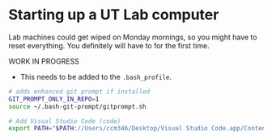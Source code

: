 # Starting up a UT Lab computer

Lab machines could get wiped on Monday mornings, so you might have to reset everything. You definitely will have to for the first time.

WORK IN PROGRESS

* This needs to be added to the `.bash_profile`.

```bash
# adds enhanced git prompt if installed
GIT_PROMPT_ONLY_IN_REPO=1
source ~/.bash-git-prompt/gitprompt.sh

# Add Visual Studio Code (code)
export PATH="$PATH://Users/ccm346/Desktop/Visual Studio Code.app/Contents/Resources/app/bin"
```
